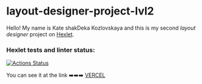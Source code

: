 # layout-designer-project-lvl2

Hello! My name is Kate shakDeka Kozlovskaya and this is my second _layout designer_ project on [Hexlet](https://ru.hexlet.io/pages/about?utm_source=github&utm_medium=link&utm_campaign=nodejs-package).

### Hexlet tests and linter status:
[![Actions Status](https://github.com/shakDeka/layout-designer-project-lvl2/workflows/hexlet-check/badge.svg)](https://github.com/shakDeka/layout-designer-project-lvl2/actions)

You can see it at the link ➡️➡️➡️ [VERCEL](https://layout-designer-project-lvl2-rose.vercel.app/)
